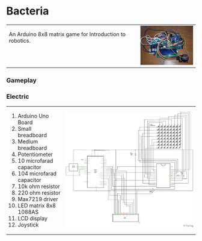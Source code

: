 # Bacteria

<table border="0">
  <tr border="0">
    <td border="0" valign="top" width="69.5%">
      <p>An Arduino 8x8 matrix game for Introduction to robotics.</p>
    </td border="0" valign="middle" width="30%">
    <td border="0">
      <img src="https://raw.githubusercontent.com/BalescuOvidiu/Bacteria/master/img/photo.jpg"/>
    </td>
  </tr>
</table>

<h3>Gameplay</h3>
<p>
</p>
<p>
</p>

<h3>Electric</h3>
<table border="0">
  <tr border="0">
    <td border="0" valign="top" width="30%">
      <ol>
        <li>Arduino Uno Board</li>
        <li>Small breadboard</li>
        <li>Medium breadboard</li>
        <li>Potentiometer</li>
        <li>10 microfarad capacitor</li>
        <li>104 microfarad capacitor</li>
        <li>10k ohm resistor</li>
        <li>220 ohm resistor</li>
        <li>Max7219 driver</li>
        <li>LED matrix 8x8 1088AS</li>
        <li>LCD display</li>
        <li>Joystick</li>
      </ol>
    </td border="0" valign="middle" width="69.5%">
    <td border="0">
      <img src="https://raw.githubusercontent.com/BalescuOvidiu/Bacteria/master/img/schematic.png"/>
    </td>
  </tr>
</table>
